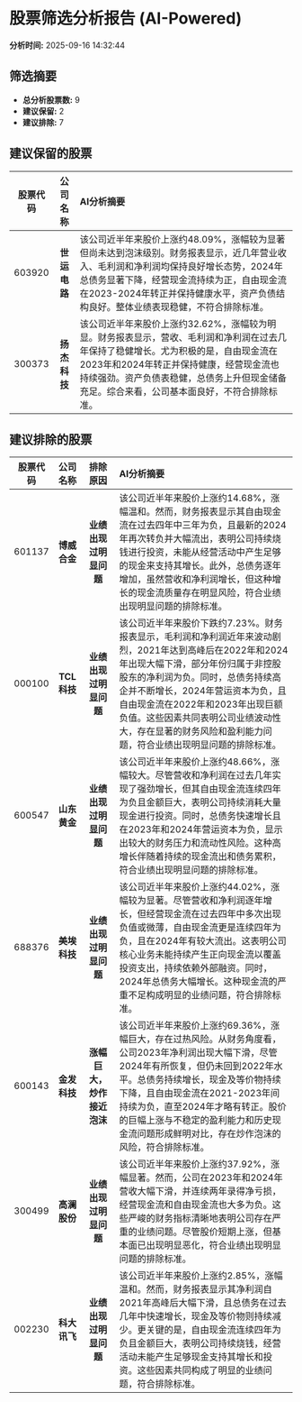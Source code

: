 # 股票筛选分析报告 (AI-Powered)

**分析时间:** 2025-09-16 14:32:44

## 筛选摘要

- **总分析股票数:** 9
- **建议保留:** 2
- **建议排除:** 7

## 建议保留的股票

| 股票代码 | 公司名称 | AI分析摘要 |
|:---:|:---:|:---|
| 603920 | **世运电路** | 该公司近半年来股价上涨约48.09%，涨幅较为显著但尚未达到泡沫级别。财务报表显示，近几年营业收入、毛利润和净利润均保持良好增长态势，2024年总债务显著下降，经营现金流持续为正，自由现金流在2023-2024年转正并保持健康水平，资产负债结构良好。整体业绩表现稳健，不符合排除标准。 |
| 300373 | **扬杰科技** | 该公司近半年来股价上涨约32.62%，涨幅较为明显。财务报表显示，营收、毛利润和净利润在过去几年保持了稳健增长。尤为积极的是，自由现金流在2023年和2024年转正并保持健康，经营现金流也持续强劲。资产负债表稳健，总债务上升但现金储备充足。综合来看，公司基本面良好，不符合排除标准。 |

## 建议排除的股票

| 股票代码 | 公司名称 | 排除原因 | AI分析摘要 |
|:---:|:---:|:---:|:---|
| 601137 | **博威合金** | **业绩出现过明显问题** | 该公司近半年来股价上涨约14.68%，涨幅温和。然而，财务报表显示其自由现金流在过去四年中三年为负，且最新的2024年再次转负并大幅流出，表明公司持续烧钱进行投资，未能从经营活动中产生足够的现金来支持其增长。此外，总债务逐年增加，虽然营收和净利润增长，但这种增长的现金流质量存在明显风险，符合业绩出现明显问题的排除标准。 |
| 000100 | **TCL科技** | **业绩出现过明显问题** | 该公司近半年来股价下跌约7.23%。财务报表显示，毛利润和净利润近年来波动剧烈，2021年达到高峰后在2022年和2024年出现大幅下滑，部分年份归属于非控股股东的净利润为负。同时，总债务持续高企并不断增长，2024年营运资本为负，且自由现金流在2022年和2023年出现巨额负值。这些因素共同表明公司业绩波动性大，存在显著的财务风险和盈利能力问题，符合业绩出现明显问题的排除标准。 |
| 600547 | **山东黄金** | **业绩出现过明显问题** | 该公司近半年来股价上涨约48.66%，涨幅较大。尽管营收和净利润在过去几年实现了强劲增长，但其自由现金流连续四年为负且金额巨大，表明公司持续消耗大量现金进行投资。同时，总债务快速增长且在2023年和2024年营运资本为负，显示出较大的财务压力和流动性风险。这种高增长伴随着持续的现金流出和债务累积，符合业绩出现明显问题的排除标准。 |
| 688376 | **美埃科技** | **业绩出现过明显问题** | 该公司近半年来股价上涨约44.02%，涨幅较为显著。尽管营收和净利润逐年增长，但经营现金流在过去四年中多次出现负值或微薄，自由现金流更是连续四年为负，且在2024年有较大流出。这表明公司核心业务未能持续产生正向现金流以覆盖投资支出，持续依赖外部融资。同时，2024年总债务大幅增长。这种现金流的严重不足构成明显的业绩问题，符合排除标准。 |
| 600143 | **金发科技** | **涨幅巨大，炒作接近泡沫** | 该公司近半年来股价上涨约69.36%，涨幅巨大，存在过热风险。从财务角度看，公司2023年净利润出现大幅下滑，尽管2024年有所恢复，但仍未回到2022年水平。总债务持续增长，现金及等价物持续下降，且自由现金流在2021-2023年间持续为负，直至2024年才略有转正。股价的巨幅上涨与不稳定的盈利能力和历史现金流问题形成鲜明对比，存在炒作泡沫的风险，符合排除标准。 |
| 300499 | **高澜股份** | **业绩出现过明显问题** | 该公司近半年来股价上涨约37.92%，涨幅显著。然而，公司在2023年和2024年营收大幅下滑，并连续两年录得净亏损，经营现金流和自由现金流也大多为负。这些严峻的财务指标清晰地表明公司存在严重的业绩问题。尽管股价短期上涨，但基本面已出现明显恶化，符合业绩出现明显问题的排除标准。 |
| 002230 | **科大讯飞** | **业绩出现过明显问题** | 该公司近半年来股价上涨约2.85%，涨幅温和。然而，财务报表显示其净利润自2021年高峰后大幅下滑，且总债务在过去几年中快速增长，现金及等价物则持续减少。更关键的是，自由现金流连续四年为负且金额巨大，表明公司持续烧钱，经营活动未能产生足够现金支持其增长和投资。这些因素共同构成了明显的业绩问题，符合排除标准。 |
